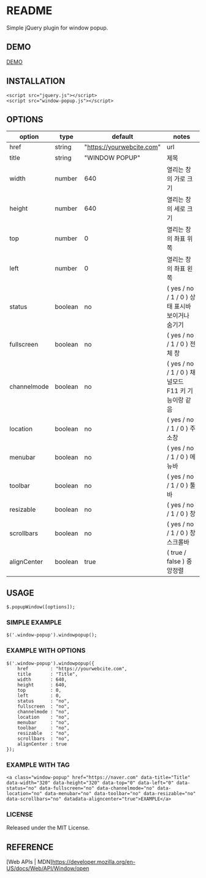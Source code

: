 # README   
Simple jQuery plugin for window popup.   


## DEMO   
[DEMO](demo/index.html)   


## INSTALLATION   
~~~
<script src="jquery.js"></script>
<script src="window-popup.js"></script>
~~~


## OPTIONS   
| option      | type    | default                   | notes                                     |
|-------------|---------|---------------------------|-------------------------------------------|
| href        | string  | "https://yourwebcite.com" | url |
| title       | string  | "WINDOW POPUP"            | 제목 |
| width       | number  | 640                       | 열리는 창의 가로 크기 |
| height      | number  | 640                       | 열리는 창의 세로 크기 |
| top         | number  | 0                         | 열리는 창의 좌표 위쪽 |
| left        | number  | 0                         | 열리는 창의 좌표 왼쪽 |
| status      | boolean | no                        | ( yes / no / 1 / 0 ) 상태 표시바 보이거나 숨기기 |
| fullscreen  | boolean | no                        | ( yes / no / 1 / 0 ) 전체 창 |
| channelmode | boolean | no                        | ( yes / no / 1 / 0 ) 채널모드 F11 키 기능이랑 같음 |
| location    | boolean | no                        | ( yes / no / 1 / 0 ) 주소창 |
| menubar     | boolean | no                        | ( yes / no / 1 / 0 ) 메뉴바 |
| toolbar     | boolean | no                        | ( yes / no / 1 / 0 ) 툴바 |
| resizable   | boolean | no                        | ( yes / no / 1 / 0 ) 창 |
| scrollbars  | boolean | no                        | ( yes / no / 1 / 0 ) 창 스크롤바 |
| alignCenter | boolean | true                      | ( true / false ) 중앙정렬 |



## USAGE   
~~~
$.popupWindow([options]);
~~~

### SIMPLE EXAMPLE   
~~~
$('.window-popup').windowpopup();
~~~

### EXAMPLE WITH OPTIONS   
~~~
$('.window-popup').windowpopup({
    href        : "https://yourwebcite.com",
    title       : "Title",
    width       : 640,
    height      : 640,
    top         : 0,
    left        : 0,
    status      : "no",
    fullscreen  : "no",
    channelmode : "no",
    location    : "no",
    menubar     : "no",
    toolbar     : "no",
    resizable   : "no",
    scrollbars  : "no",
    alignCenter : true
});
~~~

### EXAMPLE WITH TAG   
~~~
<a class="window-popup" href="https://naver.com" data-title="Title" data-width="320" data-height="320" data-top="0" data-left="0" data-status="no" data-fullscreen="no" data-channelmode="no" data-location="no" data-menubar="no" data-toolbar="no" data-resizable="no" data-scrollbars="no" datadata-aligncenter="true">EXAMPLE</a>
~~~


### LICENSE   
Released under the MIT License.   



## REFERENCE   
[Web APIs | MDN]<https://developer.mozilla.org/en-US/docs/Web/API/Window/open>   